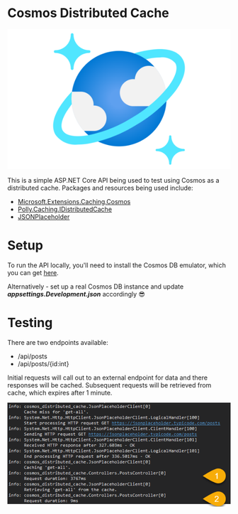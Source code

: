# Cosmos Distributed Cache

![cosmosdb](./img/cosmos.png)

This is a simple ASP.NET Core API being used to test using Cosmos as a distributed cache. Packages and resources being used include:

- [Microsoft.Extensions.Caching.Cosmos](https://github.com/Azure/Microsoft.Extensions.Caching.Cosmos)
- [Polly.Caching.IDistributedCache](https://github.com/App-vNext/Polly.Caching.IDistributedCache)
- [JSONPlaceholder](https://jsonplaceholder.typicode.com/)

# Setup

To run the API locally, you'll need to install the Cosmos DB emulator, which you can get [here](https://docs.microsoft.com/en-us/azure/cosmos-db/local-emulator).

Alternatively - set up a real Cosmos DB instance and update ***appsettings.Development.json*** accordingly :sunglasses:

# Testing

There are two endpoints available:

- /api/posts
- /api/posts/{id:int}

Initial requests will call out to an external endpoint for data and there responses will be cached. Subsequent requests will be retrieved from cache, which expires after 1 minute.

![durations](./img/request-durations.png)
